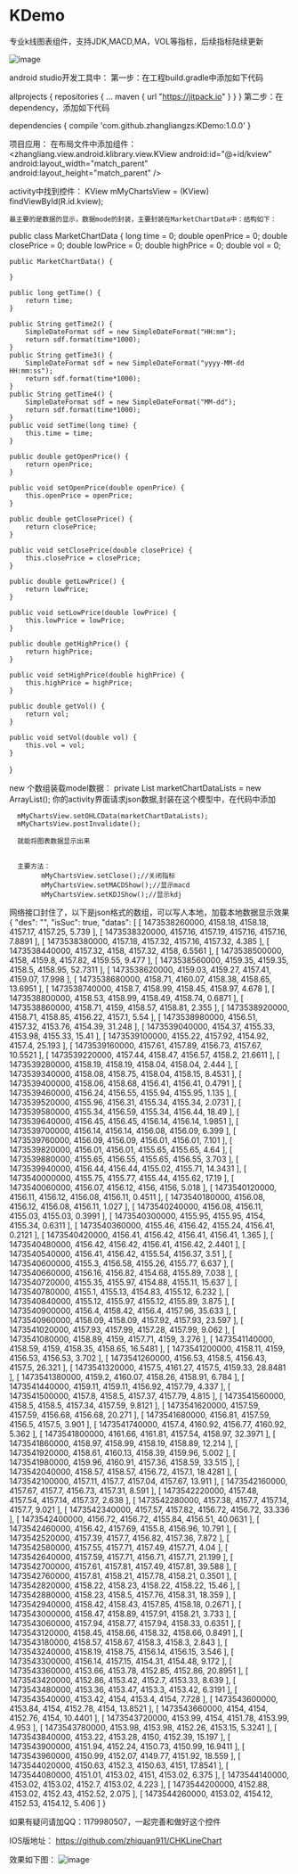 # KDemo
专业k线图表组件，支持JDK,MACD,MA，VOL等指标，后续指标陆续更新

![image](https://github.com/zhangliangzs/KDemo/blob/master/photo/device.png)

android studio开发工具中：
第一步：在工程build.gradle中添加如下代码

allprojects {
		repositories {
			...
			maven { url "https://jitpack.io" }
		}
	}
第二步：在dependency，添加如下代码

dependencies {
	        compile 'com.github.zhangliangzs:KDemo:1.0.0'
	}
  


项目应用：
在布局文件中添加组件：
<zhangliang.view.android.klibrary.view.KView
        android:id="@+id/kview"
        android:layout_width="match_parent"
        android:layout_height="match_parent" />


   activity中找到控件：
    KView mMyChartsView = (KView) findViewById(R.id.kview);

    最主要的是数据的显示，数据mode的封装，主要封装在MarketChartData中：结构如下：
public class MarketChartData {
    long time = 0;
    double openPrice = 0;
    double closePrice = 0;
    double lowPrice = 0;
    double highPrice = 0;
    double vol = 0;

    public MarketChartData() {

    }

    public long getTime() {
        return time;
    }

    public String getTime2() {
        SimpleDateFormat sdf = new SimpleDateFormat("HH:mm");
        return sdf.format(time*1000);
    }
    public String getTime3() {
        SimpleDateFormat sdf = new SimpleDateFormat("yyyy-MM-dd HH:mm:ss");
        return sdf.format(time*1000);
    }
    public String getTime4() {
        SimpleDateFormat sdf = new SimpleDateFormat("MM-dd");
        return sdf.format(time*1000);
    }
    public void setTime(long time) {
        this.time = time;
    }

    public double getOpenPrice() {
        return openPrice;
    }

    public void setOpenPrice(double openPrice) {
        this.openPrice = openPrice;
    }

    public double getClosePrice() {
        return closePrice;
    }

    public void setClosePrice(double closePrice) {
        this.closePrice = closePrice;
    }

    public double getLowPrice() {
        return lowPrice;
    }

    public void setLowPrice(double lowPrice) {
        this.lowPrice = lowPrice;
    }

    public double getHighPrice() {
        return highPrice;
    }

    public void setHighPrice(double highPrice) {
        this.highPrice = highPrice;
    }

    public double getVol() {
        return vol;
    }

    public void setVol(double vol) {
        this.vol = vol;
    }
}

new 个数组装载model数据：
private List<MarketChartData> marketChartDataLists = new ArrayList<MarketChartData>();
你的activity界面请求json数据,封装在这个模型中，在代码中添加

      mMyChartsView.setOHLCData(marketChartDataLists);
      mMyChartsView.postInvalidate();

      就能将图表数据显示出来


      主要方法：
            mMyChartsView.setClose();//关闭指标
            mMyChartsView.setMACDShow();//显示macd
            mMyChartsView.setKDJShow();//显示kdj

网络接口封住了，以下是json格式的数组，可以写人本地，加载本地数据显示效果
{
    "des": "",
    "isSuc": true,
    "datas": [
              [
               1473538260000,
               4158.18,
               4158.18,
               4157.17,
               4157.25,
               5.739
               ],
              [
               1473538320000,
               4157.16,
               4157.19,
               4157.16,
               4157.16,
               7.8891
               ],
              [
               1473538380000,
               4157.18,
               4157.32,
               4157.16,
               4157.32,
               4.385
               ],
              [
               1473538440000,
               4157.32,
               4158,
               4157.32,
               4158,
               6.5561
               ],
              [
               1473538500000,
               4158,
               4159.8,
               4157.82,
               4159.55,
               9.477
               ],
              [
               1473538560000,
               4159.35,
               4159.35,
               4158.5,
               4158.95,
               52.7311
               ],
              [
               1473538620000,
               4159.03,
               4159.27,
               4157.41,
               4159.07,
               17.998
               ],
              [
               1473538680000,
               4158.71,
               4160.07,
               4158.38,
               4158.65,
               13.6951
               ],
              [
               1473538740000,
               4158.7,
               4158.99,
               4158.45,
               4158.97,
               4.678
               ],
              [
               1473538800000,
               4158.53,
               4158.99,
               4158.49,
               4158.74,
               0.6871
               ],
              [
               1473538860000,
               4158.71,
               4159,
               4158.57,
               4158.81,
               2.355
               ],
              [
               1473538920000,
               4158.71,
               4158.85,
               4156.22,
               4157.1,
               5.54
               ],
              [
               1473538980000,
               4156.51,
               4157.32,
               4153.76,
               4154.39,
               31.248
               ],
              [
               1473539040000,
               4154.37,
               4155.33,
               4153.98,
               4155.33,
               15.41
               ],
              [
               1473539100000,
               4155.22,
               4157.92,
               4154.92,
               4157.4,
               25.193
               ],
              [
               1473539160000,
               4157.61,
               4157.89,
               4156.73,
               4157.67,
               10.5521
               ],
              [
               1473539220000,
               4157.44,
               4158.47,
               4156.57,
               4158.2,
               21.6611
               ],
              [
               1473539280000,
               4158.19,
               4158.19,
               4158.04,
               4158.04,
               2.444
               ],
              [
               1473539340000,
               4158.08,
               4158.75,
               4158.04,
               4158.15,
               8.4531
               ],
              [
               1473539400000,
               4158.06,
               4158.68,
               4156.41,
               4156.41,
               0.4791
               ],
              [
               1473539460000,
               4156.24,
               4156.55,
               4155.94,
               4155.95,
               1.135
               ],
              [
               1473539520000,
               4155.96,
               4156.31,
               4155.34,
               4155.34,
               2.0731
               ],
              [
               1473539580000,
               4155.34,
               4156.59,
               4155.34,
               4156.44,
               18.49
               ],
              [
               1473539640000,
               4156.45,
               4156.45,
               4156.14,
               4156.14,
               1.9851
               ],
              [
               1473539700000,
               4156.14,
               4156.14,
               4156.08,
               4156.09,
               6.399
               ],
              [
               1473539760000,
               4156.09,
               4156.09,
               4156.01,
               4156.01,
               7.101
               ],
              [
               1473539820000,
               4156.01,
               4156.01,
               4155.65,
               4155.65,
               4.64
               ],
              [
               1473539880000,
               4155.65,
               4156.55,
               4155.65,
               4156.55,
               3.703
               ],
              [
               1473539940000,
               4156.44,
               4156.44,
               4155.02,
               4155.71,
               14.3431
               ],
              [
               1473540000000,
               4155.75,
               4155.77,
               4155.44,
               4155.62,
               17.19
               ],
              [
               1473540060000,
               4156.07,
               4156.12,
               4156,
               4156,
               5.018
               ],
              [
               1473540120000,
               4156.11,
               4156.12,
               4156.08,
               4156.11,
               0.4511
               ],
              [
               1473540180000,
               4156.08,
               4156.12,
               4156.08,
               4156.11,
               1.027
               ],
              [
               1473540240000,
               4156.08,
               4156.11,
               4155.03,
               4155.03,
               0.3991
               ],
              [
               1473540300000,
               4155.95,
               4155.95,
               4154,
               4155.34,
               0.6311
               ],
              [
               1473540360000,
               4155.46,
               4156.42,
               4155.24,
               4156.41,
               0.2121
               ],
              [
               1473540420000,
               4156.41,
               4156.42,
               4156.41,
               4156.41,
               1.365
               ],
              [
               1473540480000,
               4156.42,
               4156.42,
               4156.41,
               4156.42,
               2.4401
               ],
              [
               1473540540000,
               4156.41,
               4156.42,
               4155.54,
               4156.37,
               3.51
               ],
              [
               1473540600000,
               4155.3,
               4156.58,
               4155.26,
               4155.77,
               6.637
               ],
              [
               1473540660000,
               4156.16,
               4156.82,
               4154.68,
               4155.89,
               7.038
               ],
              [
               1473540720000,
               4155.35,
               4155.97,
               4154.88,
               4155.11,
               15.637
               ],
              [
               1473540780000,
               4155.1,
               4155.13,
               4154.83,
               4155.12,
               6.232
               ],
              [
               1473540840000,
               4155.12,
               4155.97,
               4155.12,
               4155.89,
               3.875
               ],
              [
               1473540900000,
               4156.4,
               4158.42,
               4156.4,
               4157.96,
               35.633
               ],
              [
               1473540960000,
               4158.09,
               4158.09,
               4157.92,
               4157.93,
               23.597
               ],
              [
               1473541020000,
               4157.93,
               4157.99,
               4157.28,
               4157.99,
               9.062
               ],
              [
               1473541080000,
               4158.89,
               4159,
               4157.71,
               4159,
               3.276
               ],
              [
               1473541140000,
               4158.59,
               4159,
               4158.35,
               4158.65,
               16.5481
               ],
              [
               1473541200000,
               4158.11,
               4159,
               4156.53,
               4156.53,
               3.702
               ],
              [
               1473541260000,
               4156.53,
               4158.5,
               4156.43,
               4157.5,
               26.321
               ],
              [
               1473541320000,
               4157.5,
               4161.27,
               4157.5,
               4159.33,
               28.8481
               ],
              [
               1473541380000,
               4159.2,
               4160.07,
               4158.26,
               4158.91,
               6.784
               ],
              [
               1473541440000,
               4159.11,
               4159.11,
               4156.92,
               4157.79,
               4.337
               ],
              [
               1473541500000,
               4157.8,
               4158.5,
               4157.37,
               4157.79,
               4.815
               ],
              [
               1473541560000,
               4158.5,
               4158.5,
               4157.34,
               4157.59,
               9.8121
               ],
              [
               1473541620000,
               4157.59,
               4157.59,
               4156.68,
               4156.68,
               20.271
               ],
              [
               1473541680000,
               4156.81,
               4157.59,
               4156.5,
               4157.5,
               3.901
               ],
              [
               1473541740000,
               4157.4,
               4160.92,
               4156.77,
               4160.92,
               5.362
               ],
              [
               1473541800000,
               4161.66,
               4161.81,
               4157.54,
               4158.97,
               32.3971
               ],
              [
               1473541860000,
               4158.97,
               4158.99,
               4158.19,
               4158.89,
               12.214
               ],
              [
               1473541920000,
               4158.61,
               4160.13,
               4158.39,
               4159.96,
               5.002
               ],
              [
               1473541980000,
               4159.96,
               4160.91,
               4157.36,
               4158.59,
               33.515
               ],
              [
               1473542040000,
               4158.57,
               4158.57,
               4156.72,
               4157.1,
               18.4281
               ],
              [
               1473542100000,
               4157.11,
               4157.7,
               4157.04,
               4157.67,
               13.911
               ],
              [
               1473542160000,
               4157.67,
               4157.7,
               4156.73,
               4157.31,
               8.591
               ],
              [
               1473542220000,
               4157.48,
               4157.54,
               4157.14,
               4157.37,
               2.638
               ],
              [
               1473542280000,
               4157.38,
               4157.7,
               4157.14,
               4157.7,
               9.021
               ],
              [
               1473542340000,
               4157.57,
               4157.82,
               4156.72,
               4156.72,
               33.336
               ],
              [
               1473542400000,
               4156.72,
               4156.72,
               4155.84,
               4156.51,
               40.0631
               ],
              [
               1473542460000,
               4156.42,
               4157.69,
               4155.8,
               4156.96,
               10.791
               ],
              [
               1473542520000,
               4157.39,
               4157.7,
               4156.82,
               4157.36,
               7.872
               ],
              [
               1473542580000,
               4157.55,
               4157.71,
               4157.49,
               4157.71,
               4.04
               ],
              [
               1473542640000,
               4157.59,
               4157.71,
               4156.71,
               4157.71,
               21.199
               ],
              [
               1473542700000,
               4157.61,
               4157.81,
               4157.49,
               4157.81,
               39.588
               ],
              [
               1473542760000,
               4157.81,
               4158.21,
               4157.78,
               4158.21,
               0.3501
               ],
              [
               1473542820000,
               4158.22,
               4158.23,
               4158.22,
               4158.22,
               15.46
               ],
              [
               1473542880000,
               4158.23,
               4158.5,
               4157.76,
               4158.31,
               18.359
               ],
              [
               1473542940000,
               4158.42,
               4158.43,
               4157.85,
               4158.18,
               0.2671
               ],
              [
               1473543000000,
               4158.47,
               4158.89,
               4157.91,
               4158.21,
               3.733
               ],
              [
               1473543060000,
               4157.94,
               4158.77,
               4157.94,
               4158.33,
               0.6351
               ],
              [
               1473543120000,
               4158.45,
               4158.66,
               4158.32,
               4158.66,
               0.8491
               ],
              [
               1473543180000,
               4158.57,
               4158.67,
               4158.3,
               4158.3,
               2.843
               ],
              [
               1473543240000,
               4158.19,
               4158.75,
               4156.14,
               4156.15,
               3.546
               ],
              [
               1473543300000,
               4156.14,
               4157.15,
               4154.31,
               4154.48,
               9.172
               ],
              [
               1473543360000,
               4153.66,
               4153.78,
               4152.85,
               4152.86,
               20.8951
               ],
              [
               1473543420000,
               4152.86,
               4153.42,
               4152.7,
               4153.33,
               8.639
               ],
              [
               1473543480000,
               4153.36,
               4153.47,
               4153.3,
               4153.42,
               6.3191
               ],
              [
               1473543540000,
               4153.42,
               4154,
               4153.4,
               4154,
               7.728
               ],
              [
               1473543600000,
               4153.84,
               4154,
               4152.78,
               4154,
               13.8521
               ],
              [
               1473543660000,
               4154,
               4154,
               4152.76,
               4154,
               10.4401
               ],
              [
               1473543720000,
               4153.99,
               4154,
               4151.78,
               4153.99,
               4.953
               ],
              [
               1473543780000,
               4153.98,
               4153.98,
               4152.26,
               4153.15,
               5.3241
               ],
              [
               1473543840000,
               4153.22,
               4153.28,
               4150,
               4152.39,
               15.197
               ],
              [
               1473543900000,
               4151.94,
               4152.24,
               4150.73,
               4150.99,
               16.9411
               ],
              [
               1473543960000,
               4150.99,
               4152.07,
               4149.77,
               4151.92,
               18.559
               ],
              [
               1473544020000,
               4150.63,
               4152.3,
               4150.63,
               4151,
               17.8541
               ],
              [
               1473544080000,
               4151.01,
               4153.02,
               4151,
               4153.02,
               6.375
               ],
              [
               1473544140000,
               4153.02,
               4153.02,
               4152.7,
               4153.02,
               4.223
               ],
              [
               1473544200000,
               4152.88,
               4153.02,
               4152.43,
               4152.52,
               2.075
               ],
              [
               1473544260000,
               4153.02,
               4154.12,
               4152.53,
               4154.12,
               5.406
               ]
}


如果有疑问请加QQ：1179980507，一起完善和做好这个控件

IOS版地址：
https://github.com/zhiquan911/CHKLineChart


  效果如下图：
![image](https://github.com/zhangliangzs/KDemo/blob/master/photo/deviceetcpng.png)

  
